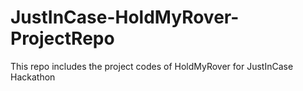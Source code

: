 # JustInCase-HoldMyRover-ProjectRepo
This repo includes the project codes of HoldMyRover for JustInCase Hackathon
